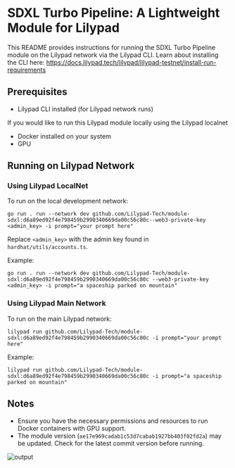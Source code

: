 # SDXL Turbo Pipeline: A Lightweight Module for Lilypad

This README provides instructions for running the SDXL Turbo Pipeline module on the Lilypad network via the Lilypad CLI. Learn about installing the CLI here: https://docs.lilypad.tech/lilypad/lilypad-testnet/install-run-requirements

## Prerequisites

- Lilypad CLI installed (for Lilypad network runs)

If you would like to run this Lilypad module locally using the Lilypad localnet
- Docker installed on your system
- GPU

## Running on Lilypad Network

### Using Lilypad LocalNet

To run on the local development network:

```
go run . run --network dev github.com/Lilypad-Tech/module-sdxl:d6a89ed92f4e798459b2990340669da00c56c80c--web3-private-key <admin_key> -i prompt="your prompt here"
```

Replace `<admin_key>` with the admin key found in `hardhat/utils/accounts.ts`.

Example:
```
go run . run --network dev github.com/Lilypad-Tech/module-sdxl:d6a89ed92f4e798459b2990340669da00c56c80c --web3-private-key <admin_key> -i prompt="a spaceship parked on mountain"
```

### Using Lilypad Main Network

To run on the main Lilypad network:

```
lilypad run github.com/Lilypad-Tech/module-sdxl:d6a89ed92f4e798459b2990340669da00c56c80c -i prompt="your prompt here"
```

Example:
```
lilypad run github.com/Lilypad-Tech/module-sdxl:d6a89ed92f4e798459b2990340669da00c56c80c -i prompt="a spaceship parked on mountain"
```

## Notes

- Ensure you have the necessary permissions and resources to run Docker containers with GPU support.
- The module version (`ae17e969cadab1c53d7cabab1927bb403f02fd2a`) may be updated. Check for the latest commit version before running.

![output](https://github.com/user-attachments/assets/fd15fd70-f543-48c6-b5e7-2d5d835edd78)
